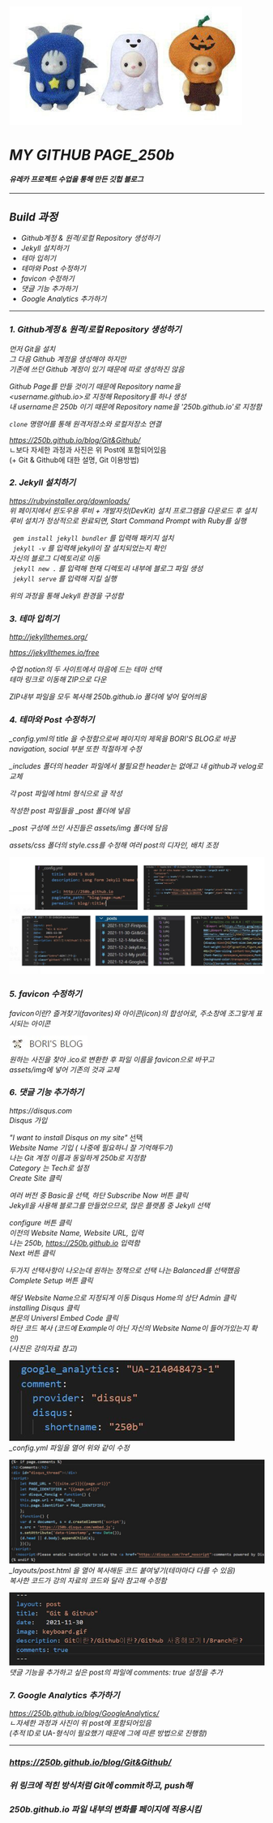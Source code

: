 ![CUTE](/img/preview.jpg)
# _MY GITHUB PAGE_250b_
#### _유레카 프로젝트 수업을 통해 만든 깃헙 블로그_
---
## _Build 과정_
- _Github계정 & 원격/로컬 Repository 생성하기_
- _Jekyll 설치하기_
- _테마 입히기_
- _테마와 Post 수정하기_
- _favicon 수정하기_
- _댓글 기능 추가하기_
- _Google Analytics 추가하기_
---
### _1. Github계정 & 원격/로컬 Repository 생성하기_
_먼저 Git을 설치_  
_그 다음 Github 계정을 생성해야 하지만_  
_기존에 쓰던 Github 계정이 있기 때문에 따로 생성하진 않음_


_Github Page를 만들 것이기 때문에 Repository name을_  
_<username.github.io>로 지정해 Repository를 하나 생성_  
_내 username은 250b 이기 때문에 Repository name을 '250b.github.io'로 지정함_

_`clone` 명령어를 통해 원격저장소와 로컬저장소 연결_

_https://250b.github.io/blog/Git&Github/_  
ㄴ보다 자세한 과정과 사진은 위 Post에 포함되어있음  
(+ Git & Github에 대한 설명, Git 이용방법)


### _2. Jekyll 설치하기_
_https://rubyinstaller.org/downloads/_  
_위 페이지에서 윈도우용 루비 + 개발자킷(DevKit) 설치 프로그램을 다운로드 후 설치_
_루비 설치가 정상적으로 완료되면, Start Command Prompt with Ruby를 실행_


_` gem install jekyll bundler` 를 입력해 패키지 설치_  
_` jekyll -v` 를 입력해 jekyll이 잘 설치되었는지 확인_  
_자신의 블로그 디렉토리로 이동_  
_` jekyll new .` 를 입력해 현재 디렉토리 내부에 블로그 파일 생성_  
_` jekyll serve` 를 입력해 지킬 실행_  

_위의 과정을 통해 Jekyll 환경을 구성함_


### _3. 테마 입히기_  


_http://jekyllthemes.org/_  


_https://jekyllthemes.io/free_


_수업 notion의 두 사이트에서 마음에 드는 테마 선택_  
_테마 링크로 이동해 ZIP으로 다운_  


_ZIP내부 파일을 모두 복사해 250b.github.io 폴더에 넣어 덮어씌움_


### _4. 테마와 Post 수정하기_

*_config.yml의 title 을 수정함으로써 페이지의 제목을 BORI'S BLOG로 바꿈*   
_navigation, social 부분 또한 적절하게 수정_  


*_includes 폴더의 header 파일에서 불필요한 header는 없애고 내 github과 velog로 교체*  


_각 post 파일에 html 형식으로 글 작성_  


*작성한 post 파일들을 _post 폴더에 넣음*  


*_post 구성에 쓰인 사진들은 assets/img 폴더에 담음*  


_assets/css 폴더의 style.css를 수정해 여러 post의 디자인, 배치 조정_  


![modify](/img/modify.JPG)  

### _5. favicon 수정하기_
_favicon이란?_
_즐겨찾기(favorites)와 아이콘(icon)의 합성어로,_
_주소창에 조그맣게 표시되는 아이콘_  


![fav](/img/fav.JPG)  
_원하는 사진을 찾아 .ico로 변환한 후_
_파일 이름을 favicon으로 바꾸고_  
_assets/img에 넣어 기존의 것과 교체_  


### _6. 댓글 기능 추가하기_  

_https://disqus.com_  
_Disqus 가입_  

_"I want to install Disqus on my site"_ 선택  
_Website Name 기입 ( 나중에 필요하니 잘 기억해두기)_  
_나는 Git 계정 이름과 동일하게 250b로 지정함_  
_Category 는 Tech로 설정_  
_Create Site 클릭_  

_여러 버전 중 Basic을 선택, 하단 Subscribe Now 버튼 클릭_  
_Jekyll을 사용해 블로그를 만들었으므로, 많은 플랫폼 중 Jekyll 선택_  


_configure 버튼 클릭_  
_이전의 Website Name, Website URL, 입력_  
_나는 250b, https://250b.github.io 입력함_  
_Next 버튼 클릭_  

_두가지 선택사항이 나오는데 원하는 정책으로 선택_
_나는 Balanced를 선택했음_  
_Complete Setup 버튼 클릭_  


_해당 Website Name으로 지정되게 이동_
_Disqus Home의 상단 Admin 클릭_
_installing Disqus 클릭_  
_본문의 Universl Embed Code 클릭_  
_하단 코드 복사 (코드에 Example이 아닌 자신의 Website Name이 들어가있는지 확인)_  
_(사진은 강의자료 참고)_

![config](/img/config.JPG)  
*_config.yml 파일을 열어 위와 같이 수정*  

![layout](/img/layout.JPG)  
*_layouts/post.html 을 열어 복사해둔 코드 붙여넣기(테마마다 다를 수 있음)*  
_복사한 코드가 강의 자료의 코드와 달라 참고해 수정함_  


![comments](/img/comments.JPG)  
_댓글 기능을 추가하고 싶은 post의 파일에 comments: true 설정을 추가_  



### _7. Google Analytics 추가하기_
_https://250b.github.io/blog/GoogleAnalytics/_  
_ㄴ자세한 과정과 사진이 위 post에 포함되어있음_  
_(추적 ID로 UA-형식이 필요했기 때문에 그에 따른 방법으로 진행함)_  

-----  


### _https://250b.github.io/blog/Git&Github/_  
### _위 링크에 적힌 방식처럼 Git에 commit하고, push해_
### _250b.github.io 파일 내부의 변화를 페이지에 적용시킴_